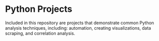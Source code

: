 # Python Projects

Included in this repository are projects that demonstrate common Python analysis techniques, including: automation, creating visualizations, data scraping, and correlation analysis.
